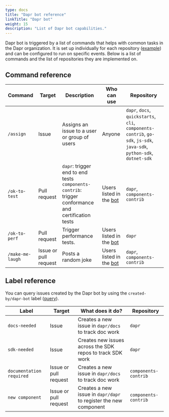 ```yaml
---
type: docs
title: "Dapr bot reference"
linkTitle: "Dapr bot"
weight: 15
description: "List of Dapr bot capabilities."
---
```


Dapr bot is triggered by a list of commands that helps with common tasks in the Dapr organization. It is set up individually for each repository ([example](https://github.com/dapr/dapr/blob/master/.github/workflows/dapr-bot.yml)) and can be configured to run on specific events. Below is a list of commands and the list of repositories they are implemented on.

## Command reference

| Command          | Target                | Description                                                                                              | Who can use                                                                                     | Repository                             |
| ---------------- | --------------------- | -------------------------------------------------------------------------------------------------------- | ----------------------------------------------------------------------------------------------- | -------------------------------------- |
| `/assign`        | Issue                 | Assigns an issue to a user or group of users                                                             | Anyone                                                                                          | `dapr`, `docs`, `quickstarts`, `cli`, `components-contrib`, `go-sdk`, `js-sdk`, `java-sdk`, `python-sdk`, `dotnet-sdk` |
| `/ok-to-test`    | Pull request          | `dapr`: trigger end to end tests <br/> `components-contrib`: trigger conformance and certification tests | Users listed in the [bot](https://github.com/dapr/dapr/blob/master/.github/scripts/dapr_bot.js) | `dapr`, `components-contrib`           |
| `/ok-to-perf`    | Pull request          | Trigger performance tests.                                                                               | Users listed in the [bot](https://github.com/dapr/dapr/blob/master/.github/scripts/dapr_bot.js) | `dapr`                                 |
| `/make-me-laugh` | Issue or pull request | Posts a random joke                                                                                      | Users listed in the [bot](https://github.com/dapr/dapr/blob/master/.github/scripts/dapr_bot.js) | `dapr`, `components-contrib`           |

## Label reference

You can query issues created by the Dapr bot by using the `created-by/dapr-bot` label ([query](https://github.com/search?q=org%3Adapr%20is%3Aissue%20label%3Acreated-by%2Fdapr-bot%20&type=issues)).

| Label                    | Target                | What does it do?                                                 | Repository           |
| ------------------------ | --------------------- | ---------------------------------------------------------------- | -------------------- |
| `docs-needed`            | Issue                 | Creates a new issue in `dapr/docs` to track doc work             | `dapr`               |
| `sdk-needed`             | Issue                 | Creates new issues across the SDK repos to track SDK work        | `dapr`               |
| `documentation required` | Issue or pull request | Creates a new issue in `dapr/docs` to track doc work             | `components-contrib` |
| `new component`          | Issue or pull request | Creates a new issue in `dapr/dapr` to register the new component | `components-contrib` |
